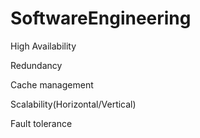 # SoftwareEngineering
High Availability

Redundancy

Cache management

Scalability(Horizontal/Vertical)

Fault tolerance
